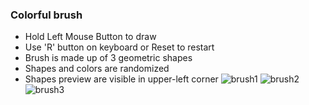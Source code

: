 ### Colorful brush

- Hold Left Mouse Button to draw
- Use 'R' button on keyboard or Reset to restart
- Brush is made up of 3 geometric shapes
- Shapes and colors are randomized
- Shapes preview are visible in upper-left corner
![brush1](https://github.com/user-attachments/assets/a53355d9-fcb5-47a8-8a33-2dcd2ca97dbc)
![brush2](https://github.com/user-attachments/assets/83362b96-6e95-4a15-ab58-0c43c601f731)
![brush3](https://github.com/user-attachments/assets/ff8af58d-0403-40b9-a523-7ec82bbd68d7)
